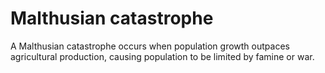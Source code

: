 # Malthusian catastrophe

A Malthusian catastrophe occurs when population growth outpaces agricultural production, causing population to be limited by famine or war.
